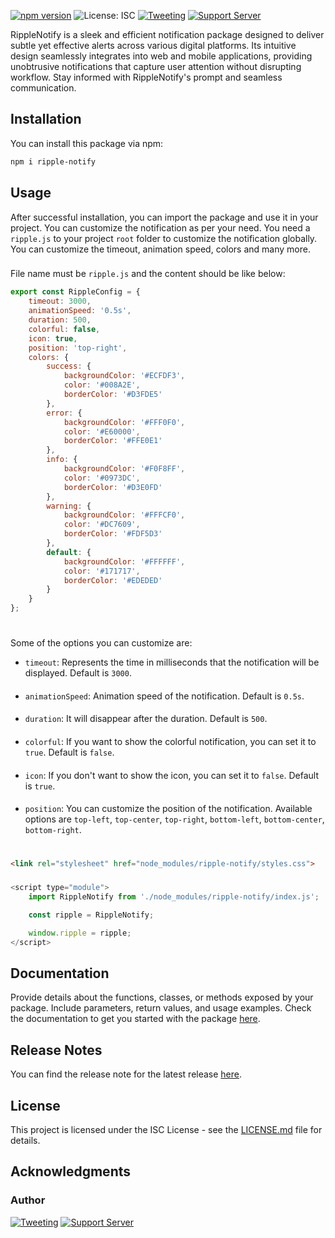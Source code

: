 
[![npm version](https://img.shields.io/npm/v/ripple-notify.svg?label=%E2%9B%B1npm&style=for-the-badge)](https://badge.fury.io/js/ripple-notify)
![License: ISC](https://img.shields.io/npm/l/ripple-notify.svg?label=%F0%9F%93%9Clicense&style=for-the-badge)
[![Tweeting](https://img.shields.io/twitter/follow/codiify_ui?style=for-the-badge&logo=x)](https://x.com/codiify_ui)
[![Support Server](https://img.shields.io/discord/1246870627537653860.svg?label=Discord&logo=Discord&colorB=4493f8&style=for-the-badge)](https://discord.gg/vmr2FFzCKX)





RippleNotify is a sleek and efficient notification package designed to deliver subtle yet effective alerts across various digital platforms. Its intuitive design seamlessly integrates into web and mobile applications, providing unobtrusive notifications that capture user attention without disrupting workflow. Stay informed with RippleNotify's prompt and seamless communication.

## Installation

You can install this package via npm:

```bash
npm i ripple-notify
```

## Usage

After successful installation, you can import the package and use it in your project. You can customize the notification as per your need.
You need a `ripple.js` to your project `root` folder to customize the notification globally. You can customize the timeout, animation speed, colors and many more.

###
File name must be `ripple.js` and the content should be like below:
```javascript
export const RippleConfig = {
    timeout: 3000,
    animationSpeed: '0.5s',
    duration: 500,
    colorful: false,
    icon: true,
    position: 'top-right',
    colors: {
        success: {
            backgroundColor: '#ECFDF3',
            color: '#008A2E',
            borderColor: '#D3FDE5'
        },
        error: {
            backgroundColor: '#FFF0F0',
            color: '#E60000',
            borderColor: '#FFE0E1'
        },
        info: {
            backgroundColor: '#F0F8FF',
            color: '#0973DC',
            borderColor: '#D3E0FD'
        },
        warning: {
            backgroundColor: '#FFFCF0',
            color: '#DC7609',
            borderColor: '#FDF5D3'
        },
        default: {
            backgroundColor: '#FFFFFF',
            color: '#171717',
            borderColor: '#EDEDED'
        }
    }
};
```
#

Some of the options you can customize are:
- `timeout`: Represents the time in milliseconds that the notification will be displayed. Default is `3000`.
####
- `animationSpeed`: Animation speed of the notification. Default is `0.5s`.
####
- `duration`: It will disappear after the duration. Default is `500`.
####
- `colorful`: If you want to show the colorful notification, you can set it to `true`. Default is `false`.
####
- `icon`: If you don't want to show the icon, you can set it to `false`. Default is `true`.
####
- `position`: You can customize the position of the notification. Available options are `top-left`, `top-center`, `top-right`, `bottom-left`, `bottom-center`, `bottom-right`.

#

```html
<link rel="stylesheet" href="node_modules/ripple-notify/styles.css">
```

###

```javascript
<script type="module">
    import RippleNotify from './node_modules/ripple-notify/index.js';

    const ripple = RippleNotify;

    window.ripple = ripple;
</script>
```
###
## Documentation

Provide details about the functions, classes, or methods exposed by your package. Include parameters, return values, and usage examples.
Check the documentation to get you started with the package [here](https://mdrubelrana.github.io/ripple-notify/).

## Release Notes

You can find the release note for the latest release [here](https://www.npmjs.com/package/@codiify/ripple-notify?activeTab=versions).

## License

This project is licensed under the ISC License - see the [LICENSE.md](LICENSE.md) file for details.

## Acknowledgments
### Author
[![Tweeting](https://img.shields.io/twitter/follow/rubel_codiify?style=for-the-badge&logo=x)](https://x.com/rubel_codiify)
[![Support Server](https://img.shields.io/discord/1246870627537653860.svg?label=Discord&logo=Discord&colorB=4493f8&style=for-the-badge)](https://discord.gg/vmr2FFzCKX)


